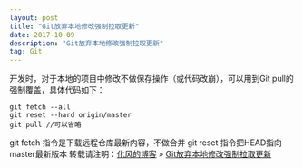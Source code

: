 ```yaml
---
layout: post
title: "Git放弃本地修改强制拉取更新"
date: 2017-10-09
description: "Git放弃本地修改强制拉取更新"
tag: Git
---
```


开发时，对于本地的项目中修改不做保存操作（或代码改崩），可以用到Git pull的强制覆盖，具体代码如下：

```
git fetch --all
git reset --hard origin/master
git pull //可以省略
```

git fetch 指令是下载远程仓库最新内容，不做合并
git reset 指令把HEAD指向master最新版本
转载请注明：[化风的博客](http://xinchanghao.github.io) » [Git放弃本地修改强制拉取更新](/2017/10/Git放弃本地修改强制拉取更新/)  
